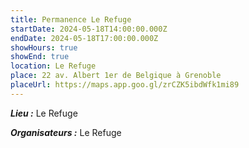 ```yaml
---
title: Permanence Le Refuge
startDate: 2024-05-18T14:00:00.000Z
endDate: 2024-05-18T17:00:00.000Z
showHours: true
showEnd: true
location: Le Refuge
place: 22 av. Albert 1er de Belgique à Grenoble
placeUrl: https://maps.app.goo.gl/zrCZK5ibdWfk1mi89
---
```






***Lieu :*** Le Refuge



***Organisateurs :*** Le Refuge



